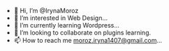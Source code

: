 - 👋 Hi, I’m @IrynaMoroz
- 👀 I’m interested in Web Design...
- 🌱 I’m currently learning Wordpress...
- 💞️ I’m looking to collaborate on plugins learning.
- 📫 How to reach me moroz.iryna1407@gmail.com...

<!---
IrynaMoroz/IrynaMoroz is a ✨ special ✨ repository because its `README.md` (this file) appears on your GitHub profile.
You can click the Preview link to take a look at your changes.
--->
